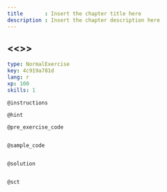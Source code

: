 ```yaml
---
title       : Insert the chapter title here
description : Insert the chapter description here
---
```


## <<<New Exercise>>>

```yaml
type: NormalExercise
key: 4c919a781d
lang: r
xp: 100
skills: 1
```


`@instructions`

`@hint`

`@pre_exercise_code`
```{r}

```

`@sample_code`
```{r}

```

`@solution`
```{r}

```

`@sct`
```{r}

```
